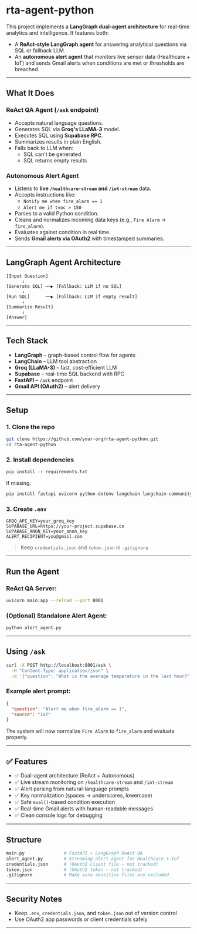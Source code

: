 # rta-agent-python

This project implements a **LangGraph dual-agent architecture** for real-time analytics and intelligence. It features both:

-  A **ReAct-style LangGraph agent** for answering analytical questions via SQL or fallback LLM.
-  An **autonomous alert agent** that monitors live sensor data (Healthcare + IoT) and sends Gmail alerts when conditions are met or thresholds are breached.

---

## What It Does

###  ReAct QA Agent (`/ask` endpoint)
* Accepts natural language questions.
* Generates SQL via **Groq's LLaMA-3** model.
* Executes SQL using **Supabase RPC**.
* Summarizes results in plain English.
* Falls back to LLM when:
  * SQL can't be generated
  * SQL returns empty results

###  Autonomous Alert Agent
* Listens to **live `/healthcare-stream` and `/iot-stream`** data.
* Accepts instructions like:
  * `Notify me when fire_alarm == 1`
  * `Alert me if tvoc > 150`
* Parses to a valid Python condition.
* Cleans and normalizes incoming data keys (e.g., `Fire Alarm` → `fire_alarm`).
* Evaluates against condition in real time.
* Sends **Gmail alerts via OAuth2** with timestamped summaries.

---

## LangGraph Agent Architecture

```text
[Input Question]
      ↓
[Generate SQL] ──▶ [Fallback: LLM if no SQL]
      ↓
[Run SQL]      ──▶ [Fallback: LLM if empty result]
      ↓
[Summarize Result]
      ↓
[Answer]
```

---

## Tech Stack

* **LangGraph** – graph-based control flow for agents
* **LangChain** – LLM tool abstraction
* **Groq (LLaMA-3)** – fast, cost-efficient LLM
* **Supabase** – real-time SQL backend with RPC
* **FastAPI** – `/ask` endpoint
* **Gmail API (OAuth2)** – alert delivery

---

## Setup

### 1. Clone the repo

```bash
git clone https://github.com/your-org/rta-agent-python.git
cd rta-agent-python
```

### 2. Install dependencies

```bash
pip install -r requirements.txt
```

If missing:
```bash
pip install fastapi uvicorn python-dotenv langchain langchain-community langgraph supabase google-auth google-auth-oauthlib google-api-python-client
```

### 3. Create `.env`

```env
GROQ_API_KEY=your_groq_key
SUPABASE_URL=https://your-project.supabase.co
SUPABASE_ANON_KEY=your_anon_key
ALERT_RECIPIENT=you@gmail.com
```

> Keep `credentials.json` and `token.json` in `.gitignore`

---

## Run the Agent

### ReAct QA Server:
```bash
uvicorn main:app --reload --port 8001
```

### (Optional) Standalone Alert Agent:
```bash
python alert_agent.py
```

---

## Using `/ask`

```bash
curl -X POST http://localhost:8001/ask \
  -H "Content-Type: application/json" \
  -d '{"question": "What is the average temperature in the last hour?", "source": "IoT"}'
```

### Example alert prompt:
```json
{
  "question": "Alert me when fire_alarm == 1",
  "source": "IoT"
}
```

The system will now normalize `Fire Alarm` to `fire_alarm` and evaluate properly.

---

## ✅ Features

- ✅ Dual-agent architecture (ReAct + Autonomous)
- ✅ Live stream monitoring on `/healthcare-stream` and `/iot-stream`
- ✅ Alert parsing from natural-language prompts
- ✅ Key normalization (spaces → underscores, lowercase)
- ✅ Safe `eval()`-based condition execution
- ✅ Real-time Gmail alerts with human-readable messages
- ✅ Clean console logs for debugging

---

## Structure

```bash
main.py               # FastAPI + LangGraph ReAct QA
alert_agent.py        # Streaming alert agent for Healthcare + IoT
credentials.json      # (OAuth2 client file – not tracked)
token.json            # (OAuth2 token – not tracked)
.gitignore            # Make sure sensitive files are excluded
```

---

## Security Notes

- Keep `.env`, `credentials.json`, and `token.json` out of version control
- Use OAuth2 app passwords or client credentials safely

---